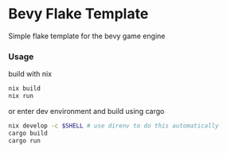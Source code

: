 # Bevy Flake Template
Simple flake template for the bevy game engine

### Usage

build with nix
```bash
nix build
nix run
```

or enter dev environment and build using cargo
```bash
nix develop -c $SHELL # use direnv to do this automatically
cargo build
cargo run
```